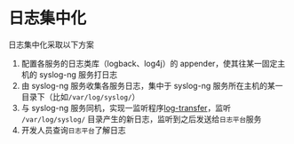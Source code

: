 # 日志集中化

日志集中化采取以下方案

1. 配置各服务的日志类库（logback、log4j）的 appender，使其往某一固定主机的 syslog-ng 服务打日志
2. 由 syslog-ng 服务收集各服务日志，集中于 syslog-ng 服务所在主机的某一目录下（比如`/var/log/syslog/`）
3. 与 syslog-ng 服务同机，实现一监听程序[log-transfer](http://git.in.mydeertrip.com/weibo.li/log-transfer)，监听 `/var/log/syslog/` 目录产生的新日志，监听到之后发送给`日志平台`服务
4. 开发人员查询`日志平台`了解日志
